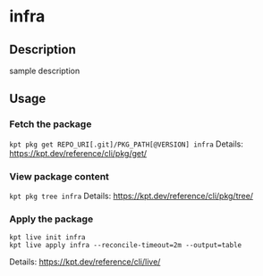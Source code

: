 # infra

## Description
sample description

## Usage

### Fetch the package
`kpt pkg get REPO_URI[.git]/PKG_PATH[@VERSION] infra`
Details: https://kpt.dev/reference/cli/pkg/get/

### View package content
`kpt pkg tree infra`
Details: https://kpt.dev/reference/cli/pkg/tree/

### Apply the package
```
kpt live init infra
kpt live apply infra --reconcile-timeout=2m --output=table
```
Details: https://kpt.dev/reference/cli/live/
